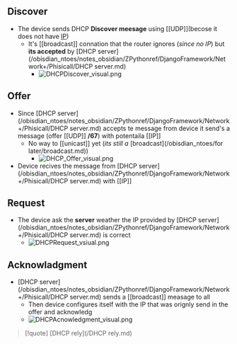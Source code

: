 ## Discover 
-  The device sends DHCP **Discover meesage** using [[UDP]](becose it does not have [IP](/obisdian_ntoes/notes_obsidian/ZPythonref/DjangoFramework/Network+/Ref_OSI/IP.md)) 
	- It's [[broadcast]] connation that the router ignores (*since no IP*) but **its accepted** by [DHCP server](/obisdian_ntoes/notes_obsidian/ZPythonref/DjangoFramework/Network+/Phisicall/DHCP server.md)
		- ![DHCPDiscover_visual.png](/static/DHCPDiscover_visual.png)

## Offer 
- Since [DHCP server](/obisdian_ntoes/notes_obsidian/ZPythonref/DjangoFramework/Network+/Phisicall/DHCP server.md)  accepts te message from device it send's a message (offer [[UDP]] **/67**) with potentaila [[IP]] 
	-  No way to [[unicast]] yet (*its still a* [broadcast](/obisdian_ntoes/for later/broadcast.md))
		- ![DHCP_Offer_visual.png](/static/DHCP_Offer_visual.png)
 - Device recives the message from [DHCP server](/obisdian_ntoes/notes_obsidian/ZPythonref/DjangoFramework/Network+/Phisicall/DHCP server.md) with [[IP]]

## Request 

- The device ask the **server** weather the IP provided by [DHCP server](/obisdian_ntoes/notes_obsidian/ZPythonref/DjangoFramework/Network+/Phisicall/DHCP server.md)  is correct 
	- ![DHCPRequest_vsiual.png](/static/DHCPRequest_vsiual.png)

## Acknowladgment
- [DHCP server](/obisdian_ntoes/notes_obsidian/ZPythonref/DjangoFramework/Network+/Phisicall/DHCP server.md) sends a [[broadcast]]  measage to all
	- Then device configures itself with the IP that was orignly send in the offer and acknowledg 
	- ![DHCPAcnowledgment_visual.png](/static/DHCPAcnowledgment_visual.png)


>[!quote] [DHCP rely](/DHCP rely.md)